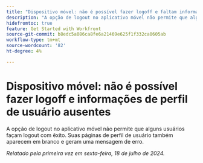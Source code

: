 ```yaml
---
title: "Dispositivo móvel: não é possível fazer logoff e faltam informações de perfil do usuário"
description: "A opção de logout no aplicativo móvel não permite que alguns usuários façam logout com êxito. Suas páginas de perfil de usuário também aparecem em branco e geram uma mensagem de erro."
hidefromtoc: true
feature: Get Started with Workfront
source-git-commit: b8edc5a086ca8fe6a21469e625f1f332ca0605ab
workflow-type: tm+mt
source-wordcount: '82'
ht-degree: 4%

---
```



# Dispositivo móvel: não é possível fazer logoff e informações de perfil de usuário ausentes

A opção de logout no aplicativo móvel não permite que alguns usuários façam logout com êxito. Suas páginas de perfil de usuário também aparecem em branco e geram uma mensagem de erro.

_Relatado pela primeira vez em sexta-feira, 18 de julho de 2024._